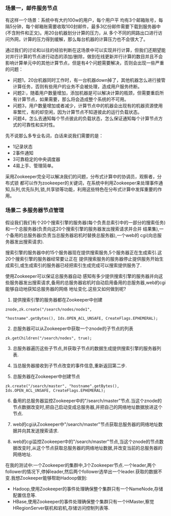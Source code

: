 ### 场景一，邮件服务节点

有这样一个场景：系统中有大约100w的用户，每个用户平 均有3个邮箱账号，每隔5分钟，每个邮箱账需要收取100封邮件，最多3亿份邮件需要下载到服务器中(不含附件和正文)。用20台机器划分计算的压力，从 多个不同的网路出口进行访问外网，计算的压力得到缓解，那么每台机器的计算压力也不会很大了。

通过我们的讨论和以往的经验判断在这场景中可以实现并行计算，但我们还期望能对并行计算的节点进行动态的添加/删除，做到在线更新并行计算的数目并且不会影响计算单元中的其他计算节点，但是有4个问题需要解决，否则会出现一些严重的问题：

- 问题1，20台机器同时工作时，有一台机器down掉了，其他机器怎么进行接管计算任务，否则有些用户的业务不会被处理，造成用户服务终断。
- 问题2:，随着用户数量增加，添加机器是可以解决计算的瓶颈，但需要重启所有计算节点，如果需要，那么将会造成整个系统的不可用。
- 问题3，用户数量增加或者减少，计算节点中的机器会出现有的机器资源使用率繁忙，有的却空闲，因为计算节点不知道彼此的运行负载状态。
- 问题4，怎么去通知每个节点彼此的负载状态，怎么保证通知每个计算节点方式的可靠性和实时性。

先不说那么多专业名词，白话来说我们需要的是：
- 1记录状态
- 2事件通知 
- 3可靠稳定的中央调度器
- 4易上手、管理简单。

采用Zookeeper完全可以解决我们的问题，分布式计算中的协调员，观察者，分布式锁  都可以作为zookeeper的关键词，在系统中利用Zookeeper来处理事件通知,队列,优先队列,锁,共享锁等功能，利用这些特色在分布式计算中发挥重要的作用。

### 场景二 多服务器节点管理

假设我们我们有个20个搜索引擎的服务器(每个负责总索引中的一部分的搜索任务)和一个总服务器(负责向这20个搜索引擎的服务器发出搜索请求并合并 结果集),一个备用的总服务器(负责当总服务器宕机时替换总服务器),一个web的 cgi(向总服务器发出搜索请求).

搜索引擎的服务器中的15个服务器现在提供搜索服务,5个服务器正在生成索引.这20个搜索引擎的服务器经常要让正在 提供搜索服务的服务器停止提供服务开始生成索引,或生成索引的服务器已经把索引生成完成可以搜索提供服务了.

使用Zookeeper可以保证总服务器自动 感知有多少提供搜索引擎的服务器并向这些服务器发出搜索请求,备用的总服务器宕机时自动启用备用的总服务器,web的cgi能够自动地获知总服务器的网络 地址变化.这些又如何做到呢?

1. 提供搜索引擎的服务器都在Zookeeper中创建
 
 ```
 znode,zk.create("/search/nodes/node1",

"hostname".getBytes(), Ids.OPEN_ACL_UNSAFE, CreateFlags.EPHEMERAL);
```

2. 总服务器可以从Zookeeper中获取一个znode的子节点的列表

```
zk.getChildren("/search/nodes", true);
```

3. 总服务器遍历这些子节点,并获取子节点的数据生成提供搜索引擎的服务器列表.

4. 当总服务器接收到子节点改变的事件信息,重新返回第二步.

5. 总服务器在Zookeeper中创建节点

```
zk.create("/search/master", "hostname".getBytes(), Ids.OPEN_ACL_UNSAFE, CreateFlags.EPHEMERAL);
```

6. 备用的总服务器监控Zookeeper中的"/search/master"节点.当这个znode的节点数据改变时,把自己启动变成总服务器,并把自己的网络地址数据放进这个节点.

7. web的cgi从Zookeeper中"/search/master"节点获取总服务器的网络地址数据并向其发送搜索请求.

8. web的cgi监控Zookeeper中的"/search/master"节点,当这个znode的节点数据改变时,从这个节点获取总服务器的网络地址数据,并改变当前的总服务器的网络地址.

在我的测试中:一个Zookeeper的集群中,3个Zookeeper节点.一个leader,两个follower的情况下,停掉leader,然后两个follower选举出一个leader.获取的数据不变.我想Zookeeper能够帮助Hadoop做到:

- Hadoop,使用Zookeeper的事件处理确保整个集群只有一个NameNode,存储配置信息等.
- HBase,使用Zookeeper的事件处理确保整个集群只有一个HMaster,察觉HRegionServer联机和宕机,存储访问控制列表等.